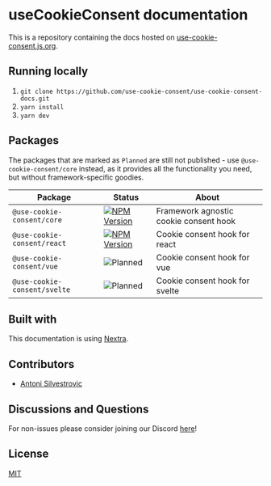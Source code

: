 # useCookieConsent documentation

This is a repository containing the docs hosted on [use-cookie-consent.js.org](https://use-cookie-consent.js.org/).

## Running locally

1. `git clone https://github.com/use-cookie-consent/use-cookie-consent-docs.git`
2. `yarn install`
3. `yarn dev`

## Packages

The packages that are marked as `Planned` are still not published - use `@use-cookie-consent/core` instead, as it provides all the functionality you need, but without framework-specific goodies.

| Package | Status | About |
| ------- | ------ | ----- |
| `@use-cookie-consent/core` | [![NPM Version](https://img.shields.io/npm/v/@use-cookie-consent/core)](https://github.com/use-cookie-consent/use-cookie-consent-core) | Framework agnostic cookie consent hook |
| `@use-cookie-consent/react` | [![NPM Version](https://img.shields.io/npm/v/@use-cookie-consent/react)](https://github.com/use-cookie-consent/use-cookie-consent-react) | Cookie consent hook for react |
| `@use-cookie-consent/vue` | ![Planned](https://shields.io/badge/status-Planned-lightgrey) | Cookie consent hook for vue |
| `@use-cookie-consent/svelte` | ![Planned](https://shields.io/badge/status-Planned-lightgrey) | Cookie consent hook for svelte |

## Built with

This documentation is using [Nextra](https://github.com/shuding/nextra).

## Contributors

- [Antoni Silvestrovic](https://github.com/bring-shrubbery)

## Discussions and Questions

For non-issues please consider joining our Discord [here](https://discord.gg/pa8epvzJbb)!

## License

[MIT](https://github.com/use-cookie-consent/use-cookie-consent-docs/blob/main/LICENSE)
